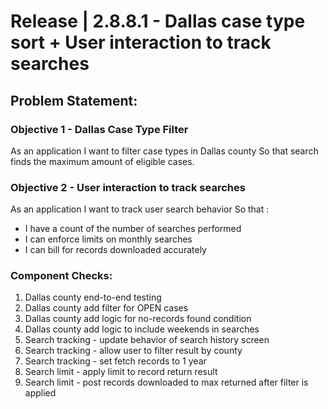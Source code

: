 # Release | 2.8.8.1 - Dallas case type sort + User interaction to track searches

## Problem Statement:

### Objective 1 - Dallas Case Type Filter
As an application
I want to filter case types in Dallas county
So that search finds the maximum amount of eligible cases.

### Objective 2 - User interaction to track searches
As an application
I want to track user search behavior
So that :
- I have a count of the number of searches performed
- I can enforce limits on monthly searches
- I can bill for records downloaded accurately

### Component Checks:

1. Dallas county end-to-end testing
2. Dallas county add filter for OPEN cases
3. Dallas county add logic for no-records found condition
4. Dallas county add logic to include weekends in searches
5. Search tracking - update behavior of search history screen
6. Search tracking - allow user to filter result by county
7. Search tracking - set fetch records to 1 year
8. Search limit - apply limit to record return result
9. Search limit - post records downloaded to max returned after filter is applied